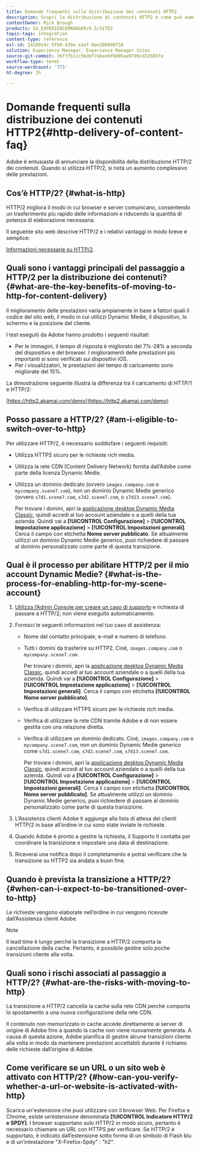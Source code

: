 ```yaml
---
title: Domande frequenti sulla distribuzione dei contenuti HTTP2
description: Scopri la distribuzione di contenuti HTTP2 e come può aumentare le prestazioni complessive dei contenuti web.
contentOwner: Rick Brough
products: SG_EXPERIENCEMANAGER/6.5/SITES
topic-tags: integration
content-type: reference
exl-id: 2428914c-5fb0-439e-a1ef-8ee30b890f58
solution: Experience Manager, Experience Manager Sites
source-git-commit: 76fffb11c56dbf7ebee9f6805ae0799cd32985fe
workflow-type: tm+mt
source-wordcount: '773'
ht-degree: 1%

---
```


# Domande frequenti sulla distribuzione dei contenuti HTTP2{#http-delivery-of-content-faq}

Adobe è entusiasta di annunciare la disponibilità della distribuzione HTTP/2 dei contenuti. Quando si utilizza HTTP/2, si nota un aumento complessivo delle prestazioni.

## Cos’è HTTP/2? {#what-is-http}

HTTP/2 migliora il modo in cui browser e server comunicano, consentendo un trasferimento più rapido delle informazioni e riducendo la quantità di potenza di elaborazione necessaria.

Il seguente sito web descrive HTTP/2 e i relativi vantaggi in modo breve e semplice:

[Informazioni necessarie su HTTP/2](https://www.engadget.com/2015-02-24-what-you-need-to-know-about-http-2.html).

## Quali sono i vantaggi principali del passaggio a HTTP/2 per la distribuzione dei contenuti? {#what-are-the-key-benefits-of-moving-to-http-for-content-delivery}

Il miglioramento delle prestazioni varia ampiamente in base a fattori quali il codice del sito web, il modo in cui utilizzi Dynamic Medie, il dispositivo, lo schermo e la posizione del cliente.

I test eseguiti da Adobe hanno prodotto i seguenti risultati:

* Per le immagini, il tempo di risposta è migliorato del 7%-28% a seconda del dispositivo e del browser. I miglioramenti delle prestazioni più importanti si sono verificati sui dispositivi iOS.
* Per i visualizzatori, le prestazioni del tempo di caricamento sono migliorate del 15%.

La dimostrazione seguente illustra la differenza tra il caricamento di HTTP/1 e HTTP/2:

[https://http2.akamai.com/demo](https://http2.akamai.com/demo)

## Posso passare a HTTP/2? {#am-i-eligible-to-switch-over-to-http}

Per utilizzare HTTP/2, è necessario soddisfare i seguenti requisiti:

* Utilizza HTTPS sicuro per le richieste rich media.
* Utilizza la rete CDN (Content Delivery Network) fornita dall’Adobe come parte della licenza Dynamic Medie.
* Utilizza un dominio dedicato (ovvero `images.company.com` o `mycompany.scene7.com`), non un dominio Dynamic Medie generico (ovvero `s7d1.scene7.com`, `s7d2.scene7.com`, o `s7d13.scene7.com`).

  Per trovare i domini, apri la [applicazione desktop Dynamic Media Classic](https://experienceleague.adobe.com/docs/dynamic-media-classic/using/getting-started/signing-out.html#getting-started), quindi accedi al tuo account aziendale o a quelli della tua azienda. Quindi vai a **[!UICONTROL Configurazione]** > **[!UICONTROL Impostazione applicazione]** > **[!UICONTROL Impostazioni generali]**. Cerca il campo con etichetta **Nome server pubblicato**. Se attualmente utilizzi un dominio Dynamic Medie generico, puoi richiedere di passare al dominio personalizzato come parte di questa transizione.

## Qual è il processo per abilitare HTTP/2 per il mio account Dynamic Medie? {#what-is-the-process-for-enabling-http-for-my-scene-account}

1. [Utilizza l’Admin Console per creare un caso di supporto](https://helpx.adobe.com/enterprise/using/support-for-experience-cloud.html?lang=it) e richiesta di passare a HTTP/2; non viene eseguito automaticamente.
1. Fornisci le seguenti informazioni nel tuo caso di assistenza:

   * Nome del contatto principale, e-mail e numero di telefono.
   * Tutti i domini da trasferire su HTTP2. Cioè, `images.company.com` o `mycompany.scene7.com`.

     Per trovare i domini, apri la [applicazione desktop Dynamic Media Classic](https://experienceleague.adobe.com/docs/dynamic-media-classic/using/getting-started/signing-out.html#getting-started), quindi accedi al tuo account aziendale o a quelli della tua azienda. Quindi vai a **[!UICONTROL Configurazione]** > **[!UICONTROL Impostazione applicazione]** > **[!UICONTROL Impostazioni generali]**. Cerca il campo con etichetta **[!UICONTROL Nome server pubblicato]**.

   * Verifica di utilizzare HTTPS sicuro per le richieste rich media.
   * Verifica di utilizzare la rete CDN tramite Adobe e di non essere gestita con una relazione diretta.
   * Verifica di utilizzare un dominio dedicato. Cioè, `images.company.com` o `mycompany.scene7.com`, non un dominio Dynamic Medie generico come `s7d1.scene7.com`, `s7d2.scene7.com`, `s7d13.scene7.com`.

     Per trovare i domini, apri la [applicazione desktop Dynamic Media Classic](https://experienceleague.adobe.com/docs/dynamic-media-classic/using/getting-started/signing-out.html#getting-started), quindi accedi al tuo account aziendale o a quelli della tua azienda. Quindi vai a **[!UICONTROL Configurazione]** > **[!UICONTROL Impostazione applicazione]** > **[!UICONTROL Impostazioni generali]**. Cerca il campo con etichetta **[!UICONTROL Nome server pubblicato]**. Se attualmente utilizzi un dominio Dynamic Medie generico, puoi richiedere di passare al dominio personalizzato come parte di questa transizione.

1. L’Assistenza clienti Adobe ti aggiunge alla lista di attesa dei clienti HTTP/2 in base all’ordine in cui sono state inviate le richieste.
1. Quando Adobe è pronto a gestire la richiesta, il Supporto ti contatta per coordinare la transizione e impostare una data di destinazione.
1. Riceverai una notifica dopo il completamento e potrai verificare che la transizione su HTTP2 sia andata a buon fine.

## Quando è prevista la transizione a HTTP/2? {#when-can-i-expect-to-be-transitioned-over-to-http}

Le richieste vengono elaborate nell’ordine in cui vengono ricevute dall’Assistenza clienti Adobe.

>[!NOTE]
>
>Il lead time è lungo perché la transizione a HTTP/2 comporta la cancellazione della cache. Pertanto, è possibile gestire solo poche transizioni cliente alla volta.

## Quali sono i rischi associati al passaggio a HTTP/2? {#what-are-the-risks-with-moving-to-http}

La transizione a HTTP/2 cancella la cache sulla rete CDN perché comporta lo spostamento a una nuova configurazione della rete CDN.

Il contenuto non memorizzato in cache accede direttamente ai server di origine di Adobe fino a quando la cache non viene nuovamente generata. A causa di questa azione, Adobe pianifica di gestire alcune transizioni cliente alla volta in modo da mantenere prestazioni accettabili durante il richiamo delle richieste dall’origine di Adobe.

## Come verificare se un URL o un sito web è attivato con HTTP/2? {#how-can-you-verify-whether-a-url-or-website-is-activated-with-http}

Scarica un&#39;estensione che puoi utilizzare con il browser Web. Per Firefox e Chrome, esiste un’estensione denominata **[!UICONTROL Indicatore HTTP/2 e SPDY]**. I browser supportano solo HTTP/2 in modo sicuro, pertanto è necessario chiamare un URL con HTTPS per verificare. Se HTTP/2 è supportato, è indicato dall’estensione sotto forma di un simbolo di Flash blu e di un’intestazione &quot;X-Firefox-Spdy&quot; : &quot;h2&quot;.
